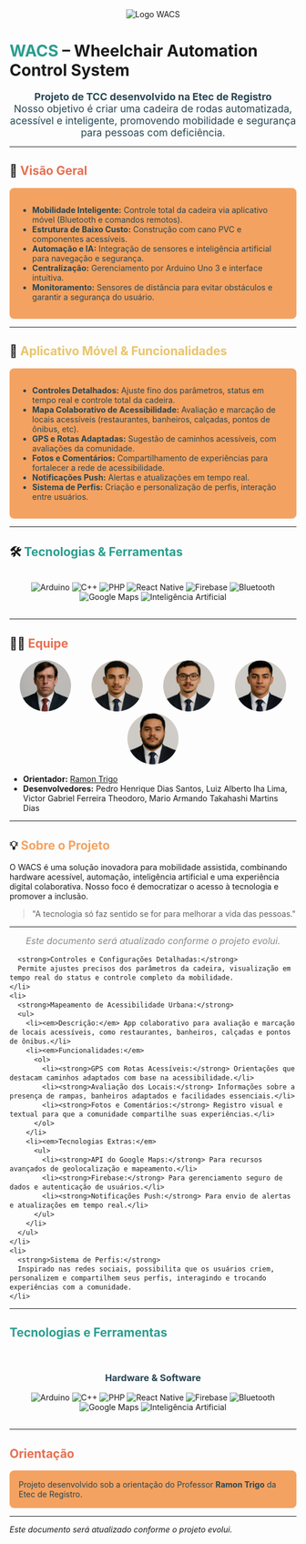 <div align="center">
  <img src="public/images/logos-wacs/logo_padrao_com_nome.png" alt="Logo WACS" width="220"/>
</div>

# <span style="color:#2A9D8F;">WACS</span> – Wheelchair Automation Control System

<div align="center" style="font-size:1.1rem;color:#264653;max-width:800px;">
  <strong>Projeto de TCC desenvolvido na Etec de Registro</strong><br>
  Nosso objetivo é criar uma cadeira de rodas automatizada, acessível e inteligente, promovendo mobilidade e segurança para pessoas com deficiência.
</div>

---

## 🚀 <span style="color:#E76F51;">Visão Geral</span>

<div style="background-color:#F4A261; padding: 1rem; border-radius: 8px; color:#264653;">
  <ul>
    <li><strong>Mobilidade Inteligente:</strong> Controle total da cadeira via aplicativo móvel (Bluetooth e comandos remotos).</li>
    <li><strong>Estrutura de Baixo Custo:</strong> Construção com cano PVC e componentes acessíveis.</li>
    <li><strong>Automação e IA:</strong> Integração de sensores e inteligência artificial para navegação e segurança.</li>
    <li><strong>Centralização:</strong> Gerenciamento por Arduino Uno 3 e interface intuitiva.</li>
    <li><strong>Monitoramento:</strong> Sensores de distância para evitar obstáculos e garantir a segurança do usuário.</li>
  </ul>
</div>

---

## 📱 <span style="color:#E9C46A;">Aplicativo Móvel & Funcionalidades</span>

<div style="background-color:#F4A261; padding: 1rem; border-radius: 8px; color:#264653;">
  <ul>
    <li><strong>Controles Detalhados:</strong> Ajuste fino dos parâmetros, status em tempo real e controle total da cadeira.</li>
    <li><strong>Mapa Colaborativo de Acessibilidade:</strong> Avaliação e marcação de locais acessíveis (restaurantes, banheiros, calçadas, pontos de ônibus, etc).</li>
    <li><strong>GPS e Rotas Adaptadas:</strong> Sugestão de caminhos acessíveis, com avaliações da comunidade.</li>
    <li><strong>Fotos e Comentários:</strong> Compartilhamento de experiências para fortalecer a rede de acessibilidade.</li>
    <li><strong>Notificações Push:</strong> Alertas e atualizações em tempo real.</li>
    <li><strong>Sistema de Perfis:</strong> Criação e personalização de perfis, interação entre usuários.</li>
  </ul>
</div>

---

## 🛠️ <span style="color:#2A9D8F;">Tecnologias & Ferramentas</span>

<div align="center" style="padding:1rem;">
  <img src="https://cdn.jsdelivr.net/gh/devicons/devicon@latest/icons/arduino/arduino-original.svg" width="50" title="Arduino"/>
  <img src="https://cdn.jsdelivr.net/gh/devicons/devicon@latest/icons/cplusplus/cplusplus-original.svg" width="50" title="C++"/>
  <img src="https://cdn.jsdelivr.net/gh/devicons/devicon@latest/icons/php/php-original.svg" width="50" title="PHP"/>
  <img src="https://cdn.jsdelivr.net/gh/devicons/devicon@latest/icons/react/react-original.svg" width="50" title="React Native"/>
  <img src="https://cdn.jsdelivr.net/gh/devicons/devicon@latest/icons/firebase/firebase-plain.svg" width="50" title="Firebase"/>
  <img src="https://upload.wikimedia.org/wikipedia/commons/4/4f/Bluetooth.svg" width="50" title="Bluetooth"/>
  <img src="https://upload.wikimedia.org/wikipedia/commons/7/75/Google_Maps_icon.svg" width="50" title="Google Maps"/>
  <img src="https://cdn-icons-png.flaticon.com/512/5968/5968520.png" width="50" title="Inteligência Artificial"/>
</div>

---

## 👨‍💻 <span style="color:#E76F51;">Equipe</span>

<div align="center">
  <img src="docs/public/images/fotos-perfil/imagem ramon.png" alt="Ramon Alves Trigo" width="90" style="border-radius:50%;margin:0 1rem;"/>
  <img src="docs/public/images/fotos-perfil/pedro gpt.png" alt="Pedro Henrique Dias Santos" width="90" style="border-radius:50%;margin:0 1rem;"/>
  <img src="docs/public/images/fotos-perfil/leaf gpt.png" alt="Luiz Alberto Iha Lima" width="90" style="border-radius:50%;margin:0 1rem;"/>
  <img src="docs/public/images/fotos-perfil/theodoro gpt.png" alt="Victor Gabriel Ferreira Theodoro" width="90" style="border-radius:50%;margin:0 1rem;"/>
  <img src="docs/public/images/fotos-perfil/mario gpt.png" alt="Mario Armando Takahashi Martins Dias" width="90" style="border-radius:50%;margin:0 1rem;"/>
</div>

- **Orientador:** [Ramon Trigo](https://github.com/ramtrigodev)
- **Desenvolvedores:** Pedro Henrique Dias Santos, Luiz Alberto Iha Lima, Victor Gabriel Ferreira Theodoro, Mario Armando Takahashi Martins Dias

---

## 💡 <span style="color:#F4A261;">Sobre o Projeto</span>

O WACS é uma solução inovadora para mobilidade assistida, combinando hardware acessível, automação, inteligência artificial e uma experiência digital colaborativa. Nosso foco é democratizar o acesso à tecnologia e promover a inclusão.

> "A tecnologia só faz sentido se for para melhorar a vida das pessoas."

---

<div align="center" style="font-size:1rem;color:#888;">
  <em>Este documento será atualizado conforme o projeto evolui.</em>
</div>

      <strong>Controles e Configurações Detalhadas:</strong>  
      Permite ajustes precisos dos parâmetros da cadeira, visualização em tempo real do status e controle completo da mobilidade.
    </li>
    <li>
      <strong>Mapeamento de Acessibilidade Urbana:</strong>
      <ul>
        <li><em>Descrição:</em> App colaborativo para avaliação e marcação de locais acessíveis, como restaurantes, banheiros, calçadas e pontos de ônibus.</li>
        <li><em>Funcionalidades:</em>
          <ol>
            <li><strong>GPS com Rotas Acessíveis:</strong> Orientações que destacam caminhos adaptados com base na acessibilidade.</li>
            <li><strong>Avaliação dos Locais:</strong> Informações sobre a presença de rampas, banheiros adaptados e facilidades essenciais.</li>
            <li><strong>Fotos e Comentários:</strong> Registro visual e textual para que a comunidade compartilhe suas experiências.</li>
          </ol>
        </li>
        <li><em>Tecnologias Extras:</em>
          <ul>
            <li><strong>API do Google Maps:</strong> Para recursos avançados de geolocalização e mapeamento.</li>
            <li><strong>Firebase:</strong> Para gerenciamento seguro de dados e autenticação de usuários.</li>
            <li><strong>Notificações Push:</strong> Para envio de alertas e atualizações em tempo real.</li>
          </ul>
        </li>
      </ul>
    </li>
    <li>
      <strong>Sistema de Perfis:</strong>  
      Inspirado nas redes sociais, possibilita que os usuários criem, personalizem e compartilhem seus perfis, interagindo e trocando experiências com a comunidade.
    </li>
  </ul>
</div>

---

## <span style="color:#2A9D8F;">Tecnologias e Ferramentas</span>

<div style="text-align: center; padding: 1rem;">
  <h3 style="color:#264653;">Hardware & Software</h3>
  <!-- Hardware -->
  <img src="https://cdn.jsdelivr.net/gh/devicons/devicon@latest/icons/arduino/arduino-original.svg" width="60" alt="Arduino" title="Arduino">
  <img src="https://cdn.jsdelivr.net/gh/devicons/devicon@latest/icons/cplusplus/cplusplus-original.svg" width="60" alt="C++" title="C++">
  <!-- Web & Mobile -->
  <img src="https://cdn.jsdelivr.net/gh/devicons/devicon@latest/icons/php/php-original.svg" width="60" alt="PHP" title="PHP">
  <img src="https://cdn.jsdelivr.net/gh/devicons/devicon@latest/icons/react/react-original.svg" width="60" alt="React Native" title="React Native">
  <img src="https://cdn.jsdelivr.net/gh/devicons/devicon@latest/icons/firebase/firebase-plain.svg" width="60" alt="Firebase" title="Firebase">
  <!-- Extras -->
  <img src="https://upload.wikimedia.org/wikipedia/commons/4/4f/Bluetooth.svg" width="60" alt="Bluetooth" title="Bluetooth">
  <img src="https://upload.wikimedia.org/wikipedia/commons/7/75/Google_Maps_icon.svg" width="60" alt="Google Maps" title="Google Maps">
  <img src="https://cdn-icons-png.flaticon.com/512/5968/5968520.png" width="60" alt="Inteligência Artificial" title="Inteligência Artificial">
</div>

---

## <span style="color:#E76F51;">Orientação</span>

<div style="background-color:#F4A261; padding: 1rem; border-radius: 8px; color:#264653;">
  Projeto desenvolvido sob a orientação do Professor <strong><a href="https://github.com/ramtrigodev" target="_blank" style="color:#264653; text-decoration: none;">Ramon Trigo</a></strong> da Etec de Registro.
</div>

---

*Este documento será atualizado conforme o projeto evolui.*
